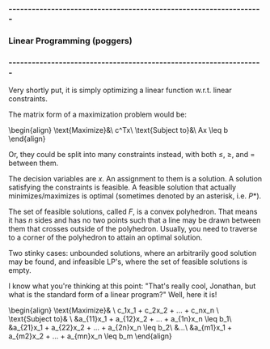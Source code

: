 ### ------------------------------------------------------------------
###                    Linear Programming (poggers) 		
### ------------------------------------------------------------------

Very shortly put, it is simply optimizing a linear function w.r.t. linear constraints.

The matrix form of a maximization problem would be:

\begin{align}
	\text{Maximize}&\ c^Tx\\
	\text{Subject to}&\ Ax \leq b
\end{align}

Or, they could be split into many constraints instead, with both $\leq$, $\geq$, and $=$ between
them.

The decision variables are $x$. An assignment to them is a solution. A solution satisfying the
constraints is feasible. A feasible solution that actually minimizes/maximizes is optimal (sometimes
denoted by an asterisk, i.e. $P*$).

The set of feasible solutions, called $F$, is a convex polyhedron. That means it has $n$ sides and
has no two points such that a line may be drawn between them that crosses outside of the polyhedron.
Usually, you need to traverse to a corner of the polyhedron to attain an optimal solution.

Two stinky cases: unbounded solutions, where an arbitrarily good solution may be found, and
infeasible LP's, where the set of feasible solutions is empty.

I know what you're thinking at this point: "That's really cool, Jonathan, but what is the standard
form of a linear program?" Well, here it is!

\begin{align}
	\text{Maximize}& \ c_1x_1 + c_2x_2 + ... + c_nx_n \\
	\text{Subject to}& \\
		&a_{11}x_1 + a_{12}x_2 + ... + a_{1n}x_n \leq b_1\\
		&a_{21}x_1 + a_{22}x_2 + ... + a_{2n}x_n \leq b_2\\
		&...\\
		&a_{m1}x_1 + a_{m2}x_2 + ... + a_{mn}x_n \leq b_m
\end{align}
